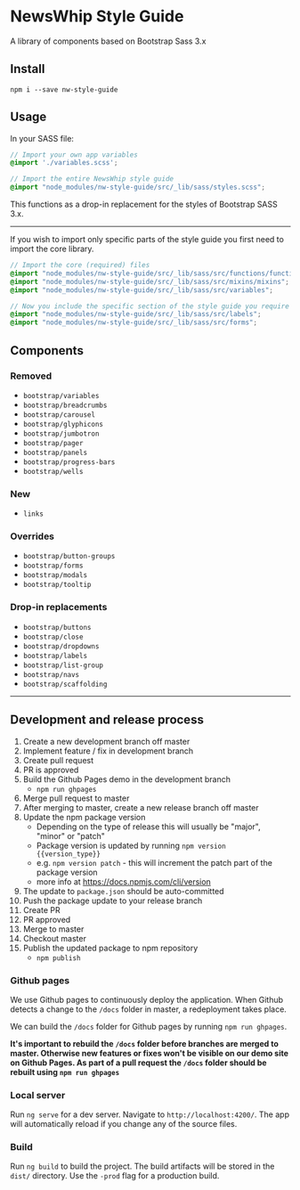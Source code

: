 # NewsWhip Style Guide

A library of components based on Bootstrap Sass 3.x

## Install

`npm i --save nw-style-guide`

## Usage

In your SASS file:

```scss
// Import your own app variables
@import './variables.scss';

// Import the entire NewsWhip style guide
@import "node_modules/nw-style-guide/src/_lib/sass/styles.scss";
```

This functions as a drop-in replacement for the styles of Bootstrap SASS 3.x.

---

If you wish to import only specific parts of the style guide you first need to import the core library.

```scss
// Import the core (required) files
@import "node_modules/nw-style-guide/src/_lib/sass/src/functions/functions";
@import "node_modules/nw-style-guide/src/_lib/sass/src/mixins/mixins";
@import "node_modules/nw-style-guide/src/_lib/sass/src/variables";

// Now you include the specific section of the style guide you require
@import "node_modules/nw-style-guide/src/_lib/sass/src/labels";
@import "node_modules/nw-style-guide/src/_lib/sass/src/forms";
```

## Components

### Removed

- `bootstrap/variables`
- `bootstrap/breadcrumbs`
- `bootstrap/carousel`
- `bootstrap/glyphicons`
- `bootstrap/jumbotron`
- `bootstrap/pager`
- `bootstrap/panels`
- `bootstrap/progress-bars`
- `bootstrap/wells`

### New

- `links`

### Overrides

- `bootstrap/button-groups`
- `bootstrap/forms`
- `bootstrap/modals`
- `bootstrap/tooltip`

### Drop-in replacements

- `bootstrap/buttons`
- `bootstrap/close`
- `bootstrap/dropdowns`
- `bootstrap/labels`
- `bootstrap/list-group`
- `bootstrap/navs`
- `bootstrap/scaffolding`

---

## Development and release process

1. Create a new development branch off master
2. Implement feature / fix in development branch
3. Create pull request
4. PR is approved
5. Build the Github Pages demo in the development branch
    - `npm run ghpages`
6. Merge pull request to master
7. After merging to master, create a new release branch off master
8. Update the npm package version
    - Depending on the type of release this will usually be "major", "minor" or "patch"
    - Package version is updated by running `npm version {{version_type}}`
    - e.g. `npm version patch` - this will increment the patch part of the package version
    - more info at https://docs.npmjs.com/cli/version
9. The update to `package.json` should be auto-committed
10. Push the package update to your release branch
11. Create PR
12. PR approved
13. Merge to master
14. Checkout master
15. Publish the updated package to npm repository
    - `npm publish`

### Github pages

We use Github pages to continuously deploy the application. When Github detects a change to the `/docs` folder in master, a redeployment takes place.

We can build the `/docs` folder for Github pages by running `npm run ghpages`.

**It's important to rebuild the `/docs` folder before branches are merged to master. Otherwise new features or fixes won't be visible on our demo site on Github Pages. As part of a pull request the `/docs` folder should be rebuilt using `npm run ghpages`**

### Local server

Run `ng serve` for a dev server. Navigate to `http://localhost:4200/`. The app will automatically reload if you change any of the source files.

### Build

Run `ng build` to build the project. The build artifacts will be stored in the `dist/` directory. Use the `-prod` flag for a production build.